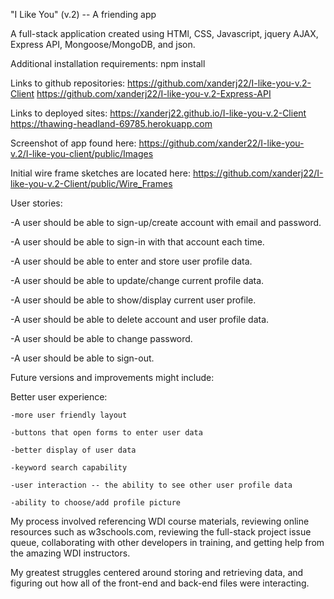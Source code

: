"I Like You" (v.2) -- A friending app

A full-stack application created using HTMl, CSS, Javascript, jquery AJAX, Express API, Mongoose/MongoDB, and json.

Additional installation requirements: npm install

Links to github repositories:
https://github.com/xanderj22/I-like-you-v.2-Client
https://github.com/xanderj22/I-like-you-v.2-Express-API

Links to deployed sites:
https://xanderj22.github.io/I-like-you-v.2-Client
https://thawing-headland-69785.herokuapp.com

Screenshot of app found here:
https://github.com/xander22/I-like-you-v.2/I-like-you-client/public/Images

Initial wire frame sketches are located here: https://github.com/xanderj22/I-like-you-v.2-Client/public/Wire_Frames

User stories:

-A user should be able to sign-up/create account with email and password.

-A user should be able to sign-in with that account each time.

-A user should be able to enter and store user profile data.

-A user should be able to update/change current profile data.

-A user should be able to show/display current user profile.

-A user should be able to delete account and user profile data.

-A user should be able to change password.

-A user should be able to sign-out.


Future versions and improvements might include:

  Better user experience:
  
    -more user friendly layout
    
    -buttons that open forms to enter user data
    
    -better display of user data
    
    -keyword search capability
    
    -user interaction -- the ability to see other user profile data
    
    -ability to choose/add profile picture


My process involved referencing WDI course materials, reviewing online resources such as w3schools.com, reviewing the full-stack project issue queue, collaborating with other developers in training, and getting help from the amazing WDI instructors.

My greatest struggles centered around storing and retrieving data, and figuring out how all of the front-end and back-end files were interacting.
